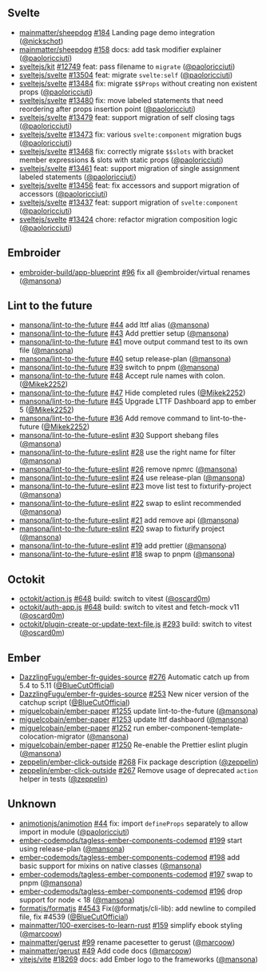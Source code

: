## Svelte

- [mainmatter/sheepdog] [#184](https://github.com/mainmatter/sheepdog/pull/184) Landing page demo integration ([@nickschot])
- [mainmatter/sheepdog] [#158](https://github.com/mainmatter/sheepdog/pull/158) docs: add task modifier explainer ([@paoloricciuti])
- [sveltejs/kit] [#12749](https://github.com/sveltejs/kit/pull/12749) feat: pass filename to `migrate` ([@paoloricciuti])
- [sveltejs/svelte] [#13504](https://github.com/sveltejs/svelte/pull/13504) feat: migrate `svelte:self` ([@paoloricciuti])
- [sveltejs/svelte] [#13484](https://github.com/sveltejs/svelte/pull/13484) fix: migrate `$$Props` without creating non existent props ([@paoloricciuti])
- [sveltejs/svelte] [#13480](https://github.com/sveltejs/svelte/pull/13480) fix: move labeled statements that need reordering after props insertion point ([@paoloricciuti])
- [sveltejs/svelte] [#13479](https://github.com/sveltejs/svelte/pull/13479) feat: support migration of self closing tags ([@paoloricciuti])
- [sveltejs/svelte] [#13473](https://github.com/sveltejs/svelte/pull/13473) fix: various `svelte:component` migration bugs ([@paoloricciuti])
- [sveltejs/svelte] [#13468](https://github.com/sveltejs/svelte/pull/13468) fix: correctly migrate `$$slots` with bracket member expressions & slots with static props ([@paoloricciuti])
- [sveltejs/svelte] [#13461](https://github.com/sveltejs/svelte/pull/13461) feat: support migration of single assignment labeled statements ([@paoloricciuti])
- [sveltejs/svelte] [#13456](https://github.com/sveltejs/svelte/pull/13456) feat: fix accessors and support migration of accessors ([@paoloricciuti])
- [sveltejs/svelte] [#13437](https://github.com/sveltejs/svelte/pull/13437) feat: support migration of `svelte:component` ([@paoloricciuti])
- [sveltejs/svelte] [#13424](https://github.com/sveltejs/svelte/pull/13424) chore: refactor migration composition logic ([@paoloricciuti])

## Embroider

- [embroider-build/app-blueprint] [#96](https://github.com/embroider-build/app-blueprint/pull/96) fix all @embroider/virtual renames ([@mansona])

## Lint to the future

- [mansona/lint-to-the-future] [#44](https://github.com/mansona/lint-to-the-future/pull/44) add lttf alias ([@mansona])
- [mansona/lint-to-the-future] [#43](https://github.com/mansona/lint-to-the-future/pull/43) Add prettier setup ([@mansona])
- [mansona/lint-to-the-future] [#41](https://github.com/mansona/lint-to-the-future/pull/41) move output command test to its own file ([@mansona])
- [mansona/lint-to-the-future] [#40](https://github.com/mansona/lint-to-the-future/pull/40) setup release-plan ([@mansona])
- [mansona/lint-to-the-future] [#39](https://github.com/mansona/lint-to-the-future/pull/39) switch to pnpm ([@mansona])
- [mansona/lint-to-the-future] [#48](https://github.com/mansona/lint-to-the-future/pull/48) Accept rule names with colon. ([@Mikek2252])
- [mansona/lint-to-the-future] [#47](https://github.com/mansona/lint-to-the-future/pull/47) Hide completed rules ([@Mikek2252])
- [mansona/lint-to-the-future] [#45](https://github.com/mansona/lint-to-the-future/pull/45) Upgrade LTTF Dashboard app to ember 5 ([@Mikek2252])
- [mansona/lint-to-the-future] [#36](https://github.com/mansona/lint-to-the-future/pull/36) Add remove command to lint-to-the-future ([@Mikek2252])
- [mansona/lint-to-the-future-eslint] [#30](https://github.com/mansona/lint-to-the-future-eslint/pull/30) Support shebang files ([@mansona])
- [mansona/lint-to-the-future-eslint] [#28](https://github.com/mansona/lint-to-the-future-eslint/pull/28) use the right name for filter ([@mansona])
- [mansona/lint-to-the-future-eslint] [#26](https://github.com/mansona/lint-to-the-future-eslint/pull/26) remove npmrc ([@mansona])
- [mansona/lint-to-the-future-eslint] [#24](https://github.com/mansona/lint-to-the-future-eslint/pull/24) use release-plan ([@mansona])
- [mansona/lint-to-the-future-eslint] [#23](https://github.com/mansona/lint-to-the-future-eslint/pull/23) move list test to fixturify-project ([@mansona])
- [mansona/lint-to-the-future-eslint] [#22](https://github.com/mansona/lint-to-the-future-eslint/pull/22) swap to eslint recommended ([@mansona])
- [mansona/lint-to-the-future-eslint] [#21](https://github.com/mansona/lint-to-the-future-eslint/pull/21) add remove api ([@mansona])
- [mansona/lint-to-the-future-eslint] [#20](https://github.com/mansona/lint-to-the-future-eslint/pull/20) swap to fixturify project ([@mansona])
- [mansona/lint-to-the-future-eslint] [#19](https://github.com/mansona/lint-to-the-future-eslint/pull/19) add prettier ([@mansona])
- [mansona/lint-to-the-future-eslint] [#18](https://github.com/mansona/lint-to-the-future-eslint/pull/18) swap to pnpm ([@mansona])

## Octokit

- [octokit/action.js] [#648](https://github.com/octokit/action.js/pull/648) build: switch to vitest ([@oscard0m])
- [octokit/auth-app.js] [#648](https://github.com/octokit/auth-app.js/pull/648) build: switch to vitest and fetch-mock v11 ([@oscard0m])
- [octokit/plugin-create-or-update-text-file.js] [#293](https://github.com/octokit/plugin-create-or-update-text-file.js/pull/293) build: switch to vitest ([@oscard0m])

## Ember

- [DazzlingFugu/ember-fr-guides-source] [#276](https://github.com/DazzlingFugu/ember-fr-guides-source/pull/276) Automatic catch up from 5.4 to 5.11 ([@BlueCutOfficial])
- [DazzlingFugu/ember-fr-guides-source] [#253](https://github.com/DazzlingFugu/ember-fr-guides-source/pull/253) New nicer version of the catchup script ([@BlueCutOfficial])
- [miguelcobain/ember-paper] [#1255](https://github.com/miguelcobain/ember-paper/pull/1255) update lint-to-the-future ([@mansona])
- [miguelcobain/ember-paper] [#1253](https://github.com/miguelcobain/ember-paper/pull/1253) update lttf dashbaord ([@mansona])
- [miguelcobain/ember-paper] [#1252](https://github.com/miguelcobain/ember-paper/pull/1252) run ember-component-template-colocation-migrator ([@mansona])
- [miguelcobain/ember-paper] [#1250](https://github.com/miguelcobain/ember-paper/pull/1250) Re-enable the Prettier eslint plugin ([@mansona])
- [zeppelin/ember-click-outside] [#268](https://github.com/zeppelin/ember-click-outside/pull/268) Fix package description ([@zeppelin])
- [zeppelin/ember-click-outside] [#267](https://github.com/zeppelin/ember-click-outside/pull/267) Remove usage of deprecated `action` helper in tests ([@zeppelin])

## Unknown

- [animotionjs/animotion] [#44](https://github.com/animotionjs/animotion/pull/44) fix: import `defineProps` separately to allow import in module ([@paoloricciuti])
- [ember-codemods/tagless-ember-components-codemod] [#199](https://github.com/ember-codemods/tagless-ember-components-codemod/pull/199) start using release-plan ([@mansona])
- [ember-codemods/tagless-ember-components-codemod] [#198](https://github.com/ember-codemods/tagless-ember-components-codemod/pull/198) add basic support for mixins on native classes ([@mansona])
- [ember-codemods/tagless-ember-components-codemod] [#197](https://github.com/ember-codemods/tagless-ember-components-codemod/pull/197) swap to pnpm ([@mansona])
- [ember-codemods/tagless-ember-components-codemod] [#196](https://github.com/ember-codemods/tagless-ember-components-codemod/pull/196) drop support for node < 18 ([@mansona])
- [formatjs/formatjs] [#4543](https://github.com/formatjs/formatjs/pull/4543) Fix(@formatjs/cli-lib): add newline to compiled file, fix #4539 ([@BlueCutOfficial])
- [mainmatter/100-exercises-to-learn-rust] [#159](https://github.com/mainmatter/100-exercises-to-learn-rust/pull/159) simplify ebook styling ([@marcoow])
- [mainmatter/gerust] [#99](https://github.com/mainmatter/gerust/pull/99) rename pacesetter to gerust ([@marcoow])
- [mainmatter/gerust] [#49](https://github.com/mainmatter/gerust/pull/49) Add code docs ([@marcoow])
- [vitejs/vite] [#18269](https://github.com/vitejs/vite/pull/18269) docs: add Ember logo to the frameworks ([@mansona])

[@BlueCutOfficial]: https://github.com/BlueCutOfficial
[@Mikek2252]: https://github.com/Mikek2252
[@mansona]: https://github.com/mansona
[@marcoow]: https://github.com/marcoow
[@nickschot]: https://github.com/nickschot
[@oscard0m]: https://github.com/oscard0m
[@paoloricciuti]: https://github.com/paoloricciuti
[@zeppelin]: https://github.com/zeppelin
[DazzlingFugu/ember-fr-guides-source]: https://github.com/DazzlingFugu/ember-fr-guides-source
[animotionjs/animotion]: https://github.com/animotionjs/animotion
[ember-codemods/tagless-ember-components-codemod]: https://github.com/ember-codemods/tagless-ember-components-codemod
[embroider-build/app-blueprint]: https://github.com/embroider-build/app-blueprint
[formatjs/formatjs]: https://github.com/formatjs/formatjs
[mainmatter/100-exercises-to-learn-rust]: https://github.com/mainmatter/100-exercises-to-learn-rust
[mainmatter/gerust]: https://github.com/mainmatter/gerust
[mainmatter/sheepdog]: https://github.com/mainmatter/sheepdog
[mansona/lint-to-the-future-eslint]: https://github.com/mansona/lint-to-the-future-eslint
[mansona/lint-to-the-future]: https://github.com/mansona/lint-to-the-future
[miguelcobain/ember-paper]: https://github.com/miguelcobain/ember-paper
[octokit/action.js]: https://github.com/octokit/action.js
[octokit/auth-app.js]: https://github.com/octokit/auth-app.js
[octokit/plugin-create-or-update-text-file.js]: https://github.com/octokit/plugin-create-or-update-text-file.js
[sveltejs/kit]: https://github.com/sveltejs/kit
[sveltejs/svelte]: https://github.com/sveltejs/svelte
[vitejs/vite]: https://github.com/vitejs/vite
[zeppelin/ember-click-outside]: https://github.com/zeppelin/ember-click-outside
